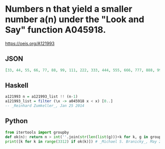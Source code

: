 # Numbers n that yield a smaller number a\(n\) under the "Look and Say" function A045918\.
https://oeis.org/A121993
## JSON
```JSON
[33, 44, 55, 66, 77, 88, 99, 111, 222, 333, 444, 555, 666, 777, 888, 999, 1111, 1222, 1333, 1444, 1555, 1666, 1777, 1888, 1999, 2000, 2111, 2222, 2233, 2244, 2255, 2266, 2277, 2288, 2299, 2333, 2444, 2555, 2666, 2777, 2888, 2999, 3000, 3111, 3222, 3300, 3311]
```
## Haskell
```Haskell
a121993 n = a121993_list !! (n-1)
a121993_list = filter (\x -> a045918 x < x) [0..]
-- _Reinhard Zumkeller_, Jan 25 2014
```
## Python
```Python
from itertools import groupby
def ok(n): return n > int(''.join(str(len(list(g)))+k for k, g in groupby(str(n))))
print([k for k in range(3312) if ok(k)]) # _Michael S. Branicky_, May 26 2023
```
